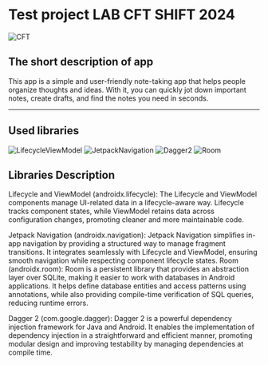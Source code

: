 # Test project LAB CFT SHIFT 2024 

![CFT](https://team.cft.ru/sites/job/SectionImages/cft_shift.png)

## The short description of app
This app is a simple and user-friendly note-taking app that helps people organize thoughts and ideas. With it, you can quickly jot down important notes, create drafts, and find the notes you need in seconds.
___

## Used libraries

![LifecycleViewModel](https://img.shields.io/badge/lifecycle-2.8.6-brown) 
![JetpackNavigation](https://img.shields.io/badge/jetpackNavigation-2.8.2-blue)
![Dagger2](https://img.shields.io/badge/dagger2-2.52-green)
![Room](https://img.shields.io/badge/room-2.6.0-red)

## Libraries Description
Lifecycle and ViewModel (androidx.lifecycle): The Lifecycle and ViewModel components manage 
UI-related data in a lifecycle-aware way. Lifecycle tracks component states, while ViewModel 
retains data across configuration changes, promoting cleaner and more maintainable code.

Jetpack Navigation (androidx.navigation): Jetpack Navigation simplifies in-app navigation by
providing a structured way to manage fragment transitions. It integrates seamlessly with Lifecycle
and ViewModel, ensuring smooth navigation while respecting component lifecycle states.
Room (androidx.room): Room is a persistent library that provides an abstraction layer over SQLite,
making it easier to work with databases in Android applications. It helps define database entities
and access patterns using annotations, while also providing compile-time verification of SQL queries,
reducing runtime errors.

Dagger 2 (com.google.dagger): Dagger 2 is a powerful dependency injection framework for Java and Android. 
It enables the implementation of dependency injection in a straightforward and efficient manner, 
promoting modular design and improving testability by managing dependencies at compile time.
